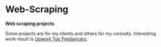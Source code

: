 # Web-Scraping
<b>Web scraping projects</b>

Some projects are for my clients and others for my curiosity.
Interesting work result is <a href='https://github.com/Frenyer-Georgerin/Web-Scraping/wiki'>Upwork Top Freelancers</a>.
